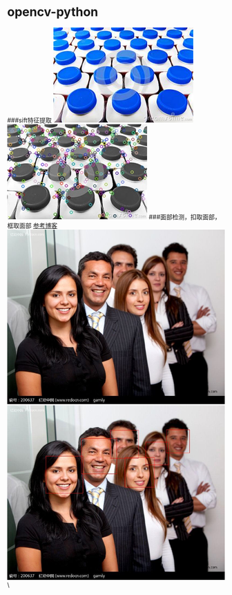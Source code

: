 # opencv-python
###sift特征提取
![](https://github.com/Chanstk/opencv-python/raw/master/sift/photo.jpg)
![](https://github.com/Chanstk/opencv-python/raw/master/sift/result.jpg)
###面部检测，扣取面部，框取面部
[参考博客](http://blog.csdn.net/u012162613/article/details/43523507)<br>
![](https://github.com/Chanstk/opencv-python/raw/master/faceRecognition/example.jpg)
![](https://github.com/Chanstk/opencv-python/raw/master/faceRecognition/drawfaces_example.jpg)\
